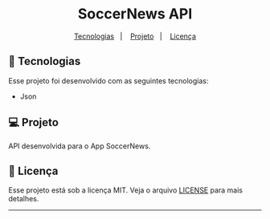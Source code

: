 <h1 align="center">
  SoccerNews API
</h1>

<p align="center">
  <a href="#-tecnologias">Tecnologias</a>&nbsp;&nbsp;&nbsp;|&nbsp;&nbsp;&nbsp;
  <a href="#-projeto">Projeto</a>&nbsp;&nbsp;&nbsp;|&nbsp;&nbsp;&nbsp;
  <a href="#memo-licença">Licença</a>
</p>

## 🚀 Tecnologias

Esse projeto foi desenvolvido com as seguintes tecnologias:

- Json

## 💻 Projeto

API desenvolvida para o App SoccerNews.

## :memo: Licença

Esse projeto está sob a licença MIT. Veja o arquivo [LICENSE](LICENSE) para mais detalhes.

---
